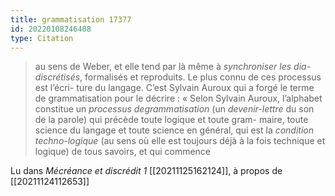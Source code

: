 ```yaml
---
title: grammatisation 17377
id: 20220108246408
type: Citation
---
```


> au sens de Weber, et elle tend par là même à *synchroniser les dia- discrétisés*, formalisés et reproduits. Le plus connu de ces processus est l’écri- ture du langage. C’est Sylvain Auroux qui a forgé le terme de grammatisation pour le décrire : « Selon Sylvain Auroux, l’alphabet constitue un *processus degrammatisation* (un *devenir-lettre* du son de la parole) qui précède toute logique et toute gram- maire, toute science du langage et toute science en général, qui est la *condition techno-logique* (au sens où elle est toujours déjà à la fois technique et logique) de tous savoirs, et qui commence

Lu dans *Mécréance et discrédit 1* [[20211125162124]], à propos de [[20211124112653]]